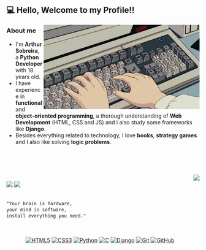 <h2>💻 Hello, Welcome to my Profile!!</h1>

<img src=pragramming.gif height=220 align=right>

<h3>About me</h3>
<ul>
   <li>I'm <strong>Arthur Sobreira</strong>, a <strong>Python Developer</strong> with 18 years old.</li>
   <li>I have experience in <strong>functional</strong> and <strong>object-oriented programming</strong>, a thorough understanding of <strong>Web Development</strong> (HTML, CSS and JS) and i also study some frameworks like <strong>Django</strong>.</li>
   <li>Besides everything related to technology, I love <strong>books</strong>, <strong>strategy games</strong> and I also like solving <strong>logic problems</strong>.</li>
</ul><br>

##

<br>

<div>
  <a href="https://github.com/ArthurSobreira"><img align="right" height="180" src="https://github-readme-stats.vercel.app/api?username=ArthurSobreira&show_icons=false&theme=apprentice&include_all_commits=false&count_private=false"></a><br>
  <a align="center" href="mailto:tutusobreirai@gmail.com"><img src="https://img.shields.io/badge/-Gmail-%23333?style=for-the-badge&logo=gmail&logoColor=white" target="_blank"></a>
  <a align="center" href="https://www.linkedin.com/in/arthur-sobreira-96591722b" target="_blank"><img src="https://img.shields.io/badge/-LinkedIn-%230077B5?style=for-the-badge&logo=linkedin&logoColor=white" target="_blank"></a>
</div>
 
<br> 

```
"Your brain is hardware, 
your mind is software, 
install everything you need."
```
 
##

<div align="center" style="display: inline_block"><br>
  <a href='https://github.com/ArthurSobreira?tab=repositories&q=&type=&language=html&sort='><img align="center" alt="HTML5" height=30
       src="https://img.shields.io/badge/HTML5-E34F26?style=for-the-badge&logo=html5&logoColor=white"></a>
  <a href='https://github.com/ArthurSobreira?tab=repositories&q=CSS&type=&language=&sort='><img align="center" alt="CSS3" height=30
       src="https://img.shields.io/badge/CSS3-1572B6?style=for-the-badge&logo=css3&logoColor=white"></a>
  <a href='https://github.com/ArthurSobreira?tab=repositories&q=Python&type=&language=&sort='><img align="center" alt="Python" height=30 
       src="https://img.shields.io/badge/Python-14354C?style=for-the-badge&logo=python&logoColor=white"></a>
  <a href='https://github.com/ArthurSobreira'><img align="center" alt="C" height=30 
       src="https://img.shields.io/badge/C-00599C?style=for-the-badge&logo=c&logoColor=white"></a>
  <a href='https://github.com/ArthurSobreira?tab=repositories&q=Django&type=&language=&sort='><img align="center" alt="Django" height=30 
       src="https://img.shields.io/badge/django-%23092E20.svg?style=for-the-badge&logo=django&logoColor=white"></a>
  <a href='https://github.com/ArthurSobreira'><img align="center" alt="Git" height=30 
       src="https://img.shields.io/badge/GIT-E44C30?style=for-the-badge&logo=git&logoColor=white"></a>
  <a href='https://github.com/ArthurSobreira'><img align="center" alt="GitHub" height=30
       src="https://img.shields.io/badge/GitHub-100000?style=for-the-badge&logo=github&logoColor=white"></a>
</div>
 
